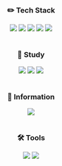 <div align=center><h3>✏️ Tech Stack</h3></div>

<div align=center>
  <img src="https://img.shields.io/badge/.NET-5C2D91?style=flat-square&logo=&logoColor=white">
  <img src="https://img.shields.io/badge/CSharp-239120?style=flat-square&logo=&logoColor=white">
  <img src="https://img.shields.io/badge/HTML-E34F26?style=flat-square&logo=&logoColor=white">
  <img src="https://img.shields.io/badge/PHP-777BB4?style=flat-square&logo=&logoColor=white">
  <img src="https://img.shields.io/badge/Python-14354C?style=flat-square&logo=&logoColor=white">
  <br>
  <br>
<div align=center><h3>📝 Study</h3></div>  
  <img src="https://img.shields.io/badge/Java-007396?style=flat-square&logo=&logoColor=white">
  <img src="https://img.shields.io/badge/CSS3-1572B6?style=flat-square&logo=&logoColor=white">
  <img src="https://img.shields.io/badge/JavaScript-F7DF1E?style=flat-square&logo=&logoColor=white">
  <br>
  <br>
<div align=center><h3>🔎 Information</h3></div>
  <img src="https://img.shields.io/badge/Telegram-26A5E4?style=flat-square&logo=Telegram&logoColor=white"></a>
  <br>
  <br>
<div align=center><h3>🛠️ Tools</h3></div>
  <img src="https://img.shields.io/badge/VisualStudio-5C2D91?style=flat-square&logo=VisualStudio&logoColor=white">
  <img src="https://img.shields.io/badge/VisualStudioCode-007ACC?style=flat-square&logo=VisualStudioCode&logoColor=white">
  <br>
  <br>
</div>
